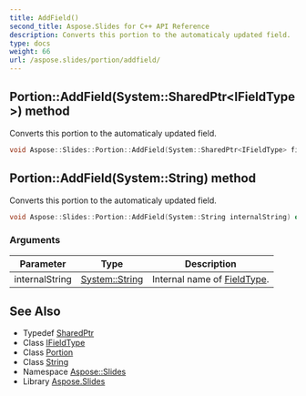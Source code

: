 ```yaml
---
title: AddField()
second_title: Aspose.Slides for C++ API Reference
description: Converts this portion to the automaticaly updated field.
type: docs
weight: 66
url: /aspose.slides/portion/addfield/
---
```

## Portion::AddField(System::SharedPtr\<IFieldType\>) method


Converts this portion to the automaticaly updated field.

```cpp
void Aspose::Slides::Portion::AddField(System::SharedPtr<IFieldType> fieldType) override
```

## Portion::AddField(System::String) method


Converts this portion to the automaticaly updated field.

```cpp
void Aspose::Slides::Portion::AddField(System::String internalString) override
```


### Arguments

| Parameter | Type | Description |
| --- | --- | --- |
| internalString | [System::String](../../../system/string/) | Internal name of [FieldType](../../fieldtype/). |

## See Also

* Typedef [SharedPtr](../../../system/sharedptr/)
* Class [IFieldType](../../ifieldtype/)
* Class [Portion](../)
* Class [String](../../../system/string/)
* Namespace [Aspose::Slides](../../)
* Library [Aspose.Slides](../../../)